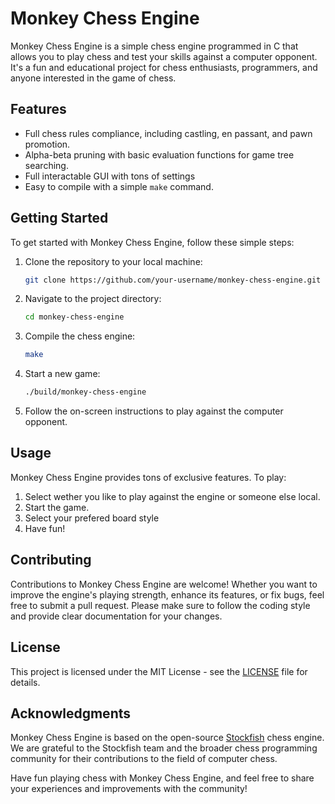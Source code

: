 # Monkey Chess Engine

Monkey Chess Engine is a simple chess engine programmed in C that allows you to play chess and test your skills against a computer opponent. It's a fun and educational project for chess enthusiasts, programmers, and anyone interested in the game of chess.

## Features

- Full chess rules compliance, including castling, en passant, and pawn promotion.
- Alpha-beta pruning with basic evaluation functions for game tree searching.
- Full interactable GUI with tons of settings
- Easy to compile with a simple `make` command.

## Getting Started

To get started with Monkey Chess Engine, follow these simple steps:

1. Clone the repository to your local machine:

   ```bash
   git clone https://github.com/your-username/monkey-chess-engine.git
   ```

2. Navigate to the project directory:

   ```bash
   cd monkey-chess-engine
   ```

3. Compile the chess engine:

   ```bash
   make
   ```

4. Start a new game:

   ```bash
   ./build/monkey-chess-engine
   ```

5. Follow the on-screen instructions to play against the computer opponent.

## Usage

Monkey Chess Engine provides tons of exclusive features. To play:
   1. Select wether you like to play against the engine or someone else local.
   2. Start the game.
   3. Select your prefered board style
   4. Have fun!

## Contributing

Contributions to Monkey Chess Engine are welcome! Whether you want to improve the engine's playing strength, enhance its features, or fix bugs, feel free to submit a pull request. Please make sure to follow the coding style and provide clear documentation for your changes.

## License

This project is licensed under the MIT License - see the [LICENSE](LICENSE) file for details.

## Acknowledgments

Monkey Chess Engine is based on the open-source [Stockfish](https://stockfishchess.org/) chess engine. We are grateful to the Stockfish team and the broader chess programming community for their contributions to the field of computer chess.

Have fun playing chess with Monkey Chess Engine, and feel free to share your experiences and improvements with the community!
